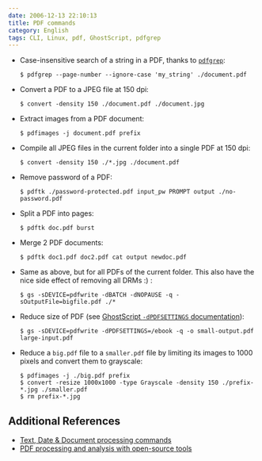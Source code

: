 ```yaml
---
date: 2006-12-13 22:10:13
title: PDF commands
category: English
tags: CLI, Linux, pdf, GhostScript, pdfgrep
---
```


- Case-insensitive search of a string in a PDF, thanks to [`pdfgrep`](https://pdfgrep.org):

  ```shell-session
  $ pdfgrep --page-number --ignore-case 'my_string' ./document.pdf
  ```

- Convert a PDF to a JPEG file at 150 dpi:

  ```shell-session
  $ convert -density 150 ./document.pdf ./document.jpg
  ```

- Extract images from a PDF document:

  ```shell-session
  $ pdfimages -j document.pdf prefix
  ```

- Compile all JPEG files in the current folder into a single PDF at 150 dpi:

  ```shell-session
  $ convert -density 150 ./*.jpg ./document.pdf
  ```

- Remove password of a PDF:

  ```shell-session
  $ pdftk ./password-protected.pdf input_pw PROMPT output ./no-password.pdf
  ```

- Split a PDF into pages:

  ```shell-session
  $ pdftk doc.pdf burst
  ```

- Merge 2 PDF documents:

  ```shell-session
  $ pdftk doc1.pdf doc2.pdf cat output newdoc.pdf
  ```

- Same as above, but for all PDFs of the current folder. This also have the nice side effect of removing all DRMs :) :

  ```shell-session
  $ gs -sDEVICE=pdfwrite -dBATCH -dNOPAUSE -q -sOutputFile=bigfile.pdf ./*
  ```

- Reduce size of PDF (see [GhostScript `-dPDFSETTINGS` documentation](https://web.mit.edu/ghostscript/www/Ps2pdf.htm#Options)):

  ```shell-session
  $ gs -sDEVICE=pdfwrite -dPDFSETTINGS=/ebook -q -o small-output.pdf large-input.pdf
  ```

- Reduce a `big.pdf` file to a `smaller.pdf` file by limiting its images to 1000 pixels and convert them to grayscale:

  ```shell-session
  $ pdfimages -j ./big.pdf prefix
  $ convert -resize 1000x1000 -type Grayscale -density 150 ./prefix-*.jpg ./smaller.pdf
  $ rm prefix-*.jpg
  ```

## Additional References

- [Text, Date & Document processing commands](https://kevin.deldycke.com/2006/12/text-date-document-processing-commands/)
- [PDF processing and analysis with open-source tools](https://www.bitsgalore.org/2021/09/06/pdf-processing-and-analysis-with-open-source-tools)
